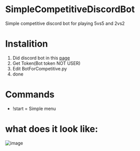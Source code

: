 # SimpleCompetitiveDiscordBot
Simple competitive discord bot for playing 5vs5 and 2vs2

# Instalition
1. Did discord bot in this <a href="https://discord.com/developers/applications/">page</a>
2. Get Token(Bot token NOT USER)
3. Edit BotForCompetitive.py
4. done

# Commands
- !start = Simple menu

# what does it look like:
![image](https://github.com/zloybik/SimpleCompetitiveDiscordBot/assets/106350231/586cb821-5841-4791-9bac-8dd0a62059f3)
